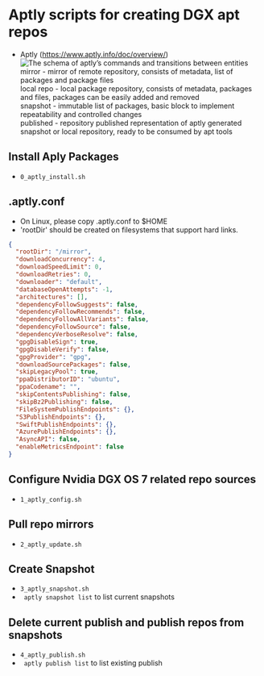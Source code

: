 # Aptly scripts for creating DGX apt repos
* Aptly (https://www.aptly.info/doc/overview/)
![The schema of aptly’s commands and transitions between entities](https://www.aptly.info/img/schema.png)
mirror - mirror of remote repository, consists of metadata, list of packages and package files  
local repo - local package repository, consists of metadata, packages and files, packages can be easily added and removed  
snapshot - immutable list of packages, basic block to implement repeatability and controlled changes  
published - repository published representation of aptly generated snapshot or local repository, ready to be consumed by apt tools  

## Install Aply Packages
* ```0_aptly_install.sh```

## .aptly.conf
* On Linux, please copy .aptly.conf to $HOME  
* 'rootDir' should be created on filesystems that support hard links.
``` json
{
  "rootDir": "/mirror",
  "downloadConcurrency": 4,
  "downloadSpeedLimit": 0,
  "downloadRetries": 0,
  "downloader": "default",
  "databaseOpenAttempts": -1,
  "architectures": [],
  "dependencyFollowSuggests": false,
  "dependencyFollowRecommends": false,
  "dependencyFollowAllVariants": false,
  "dependencyFollowSource": false,
  "dependencyVerboseResolve": false,
  "gpgDisableSign": true,
  "gpgDisableVerify": false,
  "gpgProvider": "gpg",
  "downloadSourcePackages": false,
  "skipLegacyPool": true,
  "ppaDistributorID": "ubuntu",
  "ppaCodename": "",
  "skipContentsPublishing": false,
  "skipBz2Publishing": false,
  "FileSystemPublishEndpoints": {},
  "S3PublishEndpoints": {},
  "SwiftPublishEndpoints": {},
  "AzurePublishEndpoints": {},
  "AsyncAPI": false,
  "enableMetricsEndpoint": false
}
```
## Configure Nvidia DGX OS 7 related repo sources
* ```1_aptly_config.sh```

## Pull repo mirrors 
* ```2_aptly_update.sh``` 

## Create Snapshot
* ```3_aptly_snapshot.sh```
* ``` aptly snapshot list``` to list current snapshots

## Delete current publish and publish repos from snapshots
* ```4_aptly_publish.sh```
* ``` aptly publish list``` to list existing publish
